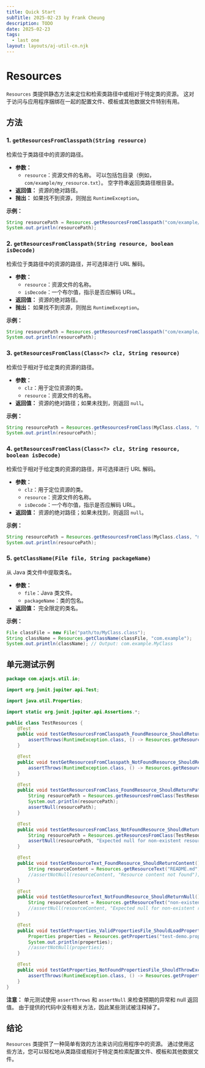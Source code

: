 ```yaml
---
title: Quick Start
subTitle: 2025-02-23 by Frank Cheung
description: TODO
date: 2025-02-23
tags:
  - last one
layout: layouts/aj-util-cn.njk
---
```


# Resources

`Resources` 类提供静态方法来定位和检索类路径中或相对于特定类的资源。 这对于访问与应用程序捆绑在一起的配置文件、模板或其他数据文件特别有用。

## 方法

### 1. `getResourcesFromClasspath(String resource)`

检索位于类路径中的资源的路径。

* **参数：**
    * `resource`：资源文件的名称。 可以包括包目录（例如，`com/example/my_resource.txt`）。 空字符串返回类路径根目录。
* **返回值：** 资源的绝对路径。
* **抛出：** 如果找不到资源，则抛出 `RuntimeException`。

**示例：**

```java
String resourcePath = Resources.getResourcesFromClasspath("com/example/config.properties");
System.out.println(resourcePath);
```

### 2. `getResourcesFromClasspath(String resource, boolean isDecode)`

检索位于类路径中的资源的路径，并可选择进行 URL 解码。

* **参数：**
    * `resource`：资源文件的名称。
    * `isDecode`：一个布尔值，指示是否应解码 URL。
* **返回值：** 资源的绝对路径。
* **抛出：** 如果找不到资源，则抛出 `RuntimeException`。

**示例：**

```java
String resourcePath = Resources.getResourcesFromClasspath("com/example/config.properties", true);
System.out.println(resourcePath);
```

### 3. `getResourcesFromClass(Class<?> clz, String resource)`

检索位于相对于给定类的资源的路径。

* **参数：**
    * `clz`：用于定位资源的类。
    * `resource`：资源文件的名称。
* **返回值：** 资源的绝对路径；如果未找到，则返回 `null`。

**示例：**

```java
String resourcePath = Resources.getResourcesFromClass(MyClass.class, "my_resource.txt");
System.out.println(resourcePath);
```

### 4. `getResourcesFromClass(Class<?> clz, String resource, boolean isDecode)`

检索位于相对于给定类的资源的路径，并可选择进行 URL 解码。

* **参数：**
    * `clz`：用于定位资源的类。
    * `resource`：资源文件的名称。
    * `isDecode`：一个布尔值，指示是否应解码 URL。
* **返回值：** 资源的绝对路径；如果未找到，则返回 `null`。

**示例：**

```java
String resourcePath = Resources.getResourcesFromClass(MyClass.class, "my_resource.txt", true);
System.out.println(resourcePath);
```

### 5. `getClassName(File file, String packageName)`

从 Java 类文件中提取类名。

* **参数：**
    * `file`：Java 类文件。
    * `packageName`：类的包名。
* **返回值：** 完全限定的类名。

**示例：**

```java
File classFile = new File("path/to/MyClass.class");
String className = Resources.getClassName(classFile, "com.example");
System.out.println(className); // Output: com.example.MyClass
```

## 单元测试示例

```java
package com.ajaxjs.util.io;

import org.junit.jupiter.api.Test;

import java.util.Properties;

import static org.junit.jupiter.api.Assertions.*;

public class TestResources {
    @Test
    public void testGetResourcesFromClasspath_FoundResource_ShouldReturnPath() {
        assertThrows(RuntimeException.class, () -> Resources.getResourcesFromClasspath("\\com\\test.txt"));
    }

    @Test
    public void testGetResourcesFromClasspath_NotFoundResource_ShouldReturnNull() {
        assertThrows(RuntimeException.class, () -> Resources.getResourcesFromClasspath("application.yml"));
    }

    @Test
    public void testGetResourcesFromClass_FoundResource_ShouldReturnPath() {
        String resourcePath = Resources.getResourcesFromClass(TestResources.class, "test.txt");
        System.out.println(resourcePath);
        assertNull(resourcePath);
    }

    @Test
    public void testGetResourcesFromClass_NotFoundResource_ShouldReturnNull() {
        String resourcePath = Resources.getResourcesFromClass(TestResources.class, "non-existent-resource.txt");
        assertNull(resourcePath, "Expected null for non-existent resource");
    }

    @Test
    public void testGetResourceText_FoundResource_ShouldReturnContent() {
        String resourceContent = Resources.getResourceText("README.md");
        //assertNotNull(resourceContent, "Resource content not found");
    }

    @Test
    public void testGetResourceText_NotFoundResource_ShouldReturnNull() {
        String resourceContent = Resources.getResourceText("non-existent-file.md");
        //assertNull(resourceContent, "Expected null for non-existent resource");
    }

    @Test
    public void testGetProperties_ValidPropertiesFile_ShouldLoadProperties() {
        Properties properties = Resources.getProperties("test-demo.properties");
        System.out.println(properties);
        //assertNotNull(properties);
    }

    @Test
    public void testGetProperties_NotFoundPropertiesFile_ShouldThrowException() {
        assertThrows(RuntimeException.class, () -> Resources.getProperties("application.properties"));
    }
}
```

**注意：** 单元测试使用 `assertThrows` 和 `assertNull` 来检查预期的异常和 null 返回值。 由于提供的代码中没有相关方法，因此某些测试被注释掉了。

## 结论

`Resources` 类提供了一种简单有效的方法来访问应用程序中的资源。 通过使用这些方法，您可以轻松地从类路径或相对于特定类检索配置文件、模板和其他数据文件。